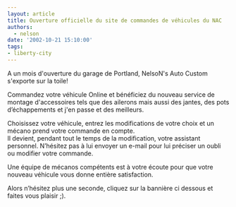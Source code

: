 ```yaml
---
layout: article
title: Ouverture officielle du site de commandes de véhicules du NAC
authors:
  - nelson
date: '2002-10-21 15:10:00'
tags:
- liberty-city
---
```


A un mois d'ouverture du garage de Portland, NelsoN's Auto Custom s'exporte sur la toile!

Commandez votre véhicule Online et bénéficiez du nouveau service de montage d'accessoires tels que des ailerons mais aussi des jantes, des pots d’échappements et j'en passe et des meilleurs.

Choisissez votre véhicule, entrez les modifications de votre choix et un mécano prend votre commande en compte.  
Il devient, pendant tout le temps de la modification, votre assistant personnel. N’hésitez pas à lui envoyer un e-mail pour lui préciser un oubli ou modifier votre commande.

Une équipe de mécanos compétents est à votre écoute pour que votre nouveau véhicule vous donne entière satisfaction.

Alors n’hésitez plus une seconde, cliquez sur la bannière ci dessous et faites vous plaisir ;).